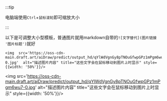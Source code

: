 :::tip


电脑端使用`Ctrl`+`鼠标滚轮`即可缩放大小

:::



以下是可调整大小型模板，普通图片就用markdown自带的`![文字替代](图片链接 '图片标题')`就好

```
<img  src='https://oss-cdn-main.draft.art/aiDraw/predict/output_hd/qYlWdVgnGy8pTNOuGfwpGPz1mPgm6wu7-0.jpg'  alt="描述图片内容" title="这些文字会在鼠标移动到图片上时显示" style={{width: '50%'}}/>
```

<img  src='https://oss-cdn-main.draft.art/aiDraw/predict/output_hd/qYlWdVgnGy8pTNOuGfwpGPz1mPgm6wu7-0.jpg'  alt="描述图片内容" title="这些文字会在鼠标移动到图片上时显示" style={{width: '50%'}}/>
